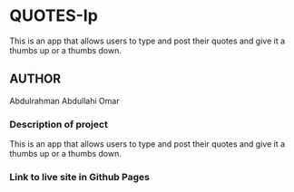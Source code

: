 # QUOTES-Ip

This is an app that allows users to type and post their quotes and give it a thumbs up or a thumbs down.

## AUTHOR

Abdulrahman Abdullahi Omar

### Description of project

This is an app that allows users to type and post their quotes and give it a thumbs up or a thumbs down. 

### Link to live site in Github Pages
 
